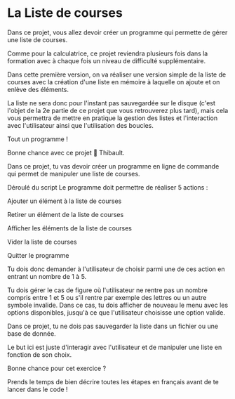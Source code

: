# La Liste de courses

Dans ce projet, vous allez devoir créer un programme qui permette de gérer une liste de courses.

Comme pour la calculatrice, ce projet reviendra plusieurs fois dans la formation avec à chaque fois un niveau de difficulté supplémentaire.

Dans cette première version, on va réaliser une version simple de la liste de courses avec la création d'une liste en mémoire à laquelle on ajoute et on enlève des éléments.

La liste ne sera donc pour l'instant pas sauvegardée sur le disque (c'est l'objet de la 2e partie de ce projet que vous retrouverez plus tard), mais cela vous permettra de mettre en pratique la gestion des listes et l'interaction avec l'utilisateur ainsi que l'utilisation des boucles.

Tout un programme !

Bonne chance avec ce projet 💪
Thibault.

Dans ce projet, tu vas devoir créer un programme en ligne de commande qui permet de manipuler une liste de courses.

Déroulé du script
Le programme doit permettre de réaliser 5 actions :

Ajouter un élément à la liste de courses

Retirer un élément de la liste de courses

Afficher les éléments de la liste de courses

Vider la liste de courses

Quitter le programme

Tu dois donc demander à l'utilisateur de choisir parmi une de ces action en entrant un nombre de 1 à 5.

Tu dois gérer le cas de figure où l'utilisateur ne rentre pas un nombre compris entre 1 et 5 ou s'il rentre par exemple des lettres ou un autre symbole invalide. Dans ce cas, tu dois afficher de nouveau le menu avec les options disponibles, jusqu'à ce que l'utilisateur choisisse une option valide.

Dans ce projet, tu ne dois pas sauvegarder la liste dans un fichier ou une base de donnée.

Le but ici est juste d'interagir avec l'utilisateur et de manipuler une liste en fonction de son choix.

Bonne chance pour cet exercice ?

Prends le temps de bien décrire toutes les étapes en français avant de te lancer dans le code !

